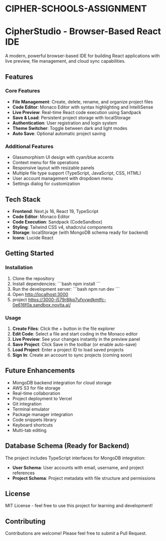# CIPHER-SCHOOLS-ASSIGNMENT
# CipherStudio - Browser-Based React IDE

A modern, powerful browser-based IDE for building React applications with live preview, file management, and cloud sync capabilities.

## Features

### Core Features
- **File Management**: Create, delete, rename, and organize project files
- **Code Editor**: Monaco Editor with syntax highlighting and IntelliSense
- **Live Preview**: Real-time React code execution using Sandpack
- **Save & Load**: Persistent project storage with localStorage
- **Authentication**: User registration and login system
- **Theme Switcher**: Toggle between dark and light modes
- **Auto Save**: Optional automatic project saving

### Additional Features
- Glassmorphism UI design with cyan/blue accents
- Context menu for file operations
- Responsive layout with resizable panels
- Multiple file type support (TypeScript, JavaScript, CSS, HTML)
- User account management with dropdown menu
- Settings dialog for customization

## Tech Stack

- **Frontend**: Next.js 16, React 19, TypeScript
- **Code Editor**: Monaco Editor
- **Code Execution**: Sandpack (CodeSandbox)
- **Styling**: Tailwind CSS v4, shadcn/ui components
- **Storage**: localStorage (with MongoDB schema ready for backend)
- **Icons**: Lucide React

## Getting Started

### Installation

1. Clone the repository
2. Install dependencies:
   \`\`\`bash
   npm install
   \`\`\`
3. Run the development server:
   \`\`\`bash
   npm run dev
   \`\`\`
4. Open [http://localhost:3000](http://localhost:3000)
5. project https://3000-i579r8lkp7ufxvwdkmtfc-0e616f0a.sandbox.novita.ai/

### Usage

1. **Create Files**: Click the + button in the file explorer
2. **Edit Code**: Select a file and start coding in the Monaco editor
3. **Live Preview**: See your changes instantly in the preview panel
4. **Save Project**: Click Save in the toolbar (or enable auto-save)
5. **Load Project**: Enter a project ID to load saved projects
6. **Sign In**: Create an account to sync projects (coming soon)

## Future Enhancements

- MongoDB backend integration for cloud storage
- AWS S3 for file storage
- Real-time collaboration
- Project deployment to Vercel
- Git integration
- Terminal emulator
- Package manager integration
- Code snippets library
- Keyboard shortcuts
- Multi-tab editing

## Database Schema (Ready for Backend)

The project includes TypeScript interfaces for MongoDB integration:

- **User Schema**: User accounts with email, username, and project references
- **Project Schema**: Project metadata with file structure and permissions

## License

MIT License - feel free to use this project for learning and development!

## Contributing

Contributions are welcome! Please feel free to submit a Pull Request.

